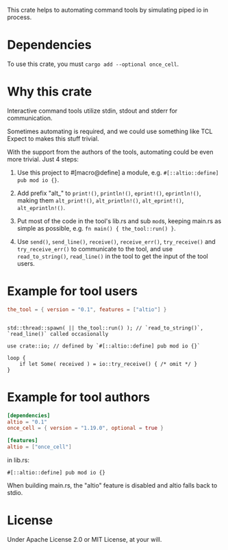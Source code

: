 This crate helps to automating command tools by simulating piped io in process.

# Dependencies

To use this crate, you must `cargo add --optional once_cell`.

# Why this crate

Interactive command tools utilize stdin, stdout and stderr for communication.

Sometimes automating is required, and we could use something like TCL Expect to makes this stuff trivial.

With the support from the authors of the tools, automating could be even more trivial. Just 4 steps:

1. Use this project to #[macro@define] a module, e.g. `#[::altio::define] pub mod io {}`.

2. Add prefix "alt_" to `print!()`, `println!()`, `eprint!()`, `eprintln!()`,
making them `alt_print!()`, `alt_println!()`, `alt_eprint!()`, `alt_eprintln!()`.

3. Put most of the code in the tool's lib.rs and sub `mod`s, keeping main.rs as simple as possible,
e.g. `fn main() { the_tool::run() }`.

4. Use `send()`, `send_line()`, `receive()`, `receive_err()`, `try_receive()` and `try_receive_err()`
to communicate to the tool, and use `read_to_string()`, `read_line()` in the tool to get the input of the tool users. 

# Example for tool users

```toml
the_tool = { version = "0.1", features = ["altio"] }
```

```rust,no_run

std::thread::spawn( || the_tool::run() ); // `read_to_string()`, `read_line()` called occasionally

use crate::io; // defined by `#[::altio::define] pub mod io {}`

loop {
    if let Some( received ) = io::try_receive() { /* omit */ }
}
```

# Example for tool authors

```toml
[dependencies]
altio = "0.1"
once_cell = { version = "1.19.0", optional = true }

[features]
altio = ["once_cell"]
```

in lib.rs:

```rust,no_run
#[::altio::define] pub mod io {}
```

When building main.rs, the "altio" feature is disabled and altio falls back to stdio.

# License

Under Apache License 2.0 or MIT License, at your will.
